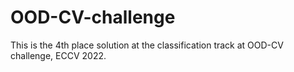 # OOD-CV-challenge

This is the 4th place solution at the classification track at OOD-CV challenge, ECCV 2022. 
